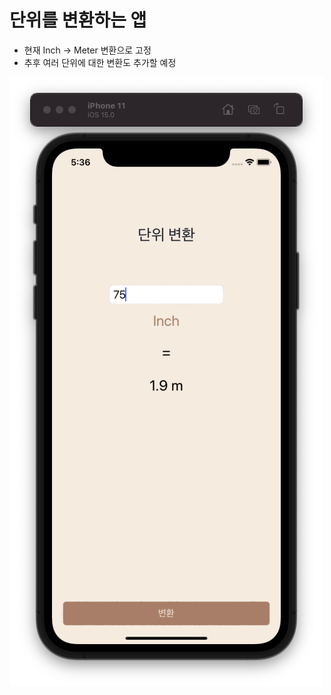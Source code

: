 #  단위를 변환하는 앱

- 현재 Inch -> Meter 변환으로 고정
- 추후 여러 단위에 대한 변환도 추가할 예정

![MeasureApp](./MeasureApp/MeasureApp.png)
